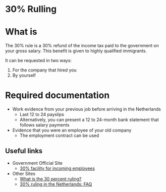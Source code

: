 # 30% Rulling

# What is
The 30% rule is a 30% refund of the income tax paid to the government on your gross salary.
This benefit is given to highly qualified immigrants.

It can be requested in two ways:
1. For the company that hired you
2. By yourself

# Required documentation

- Work evidence from your previous job before arriving in the Netherlands
    - Last 12 to 24 payslips
    - Alternatively, you can present a 12 to 24-month bank statement that follows salary payments
- Evidence that you were an employee of your old company
    - The employment contract can be used

## Useful links

* Government Official Site
   * [30% facility for incoming employees](https://www.belastingdienst.nl/wps/wcm/connect/bldcontenten/belastingdienst/individuals/living_and_working/working_in_another_country_temporarily/you_are_coming_to_work_in_the_netherlands/30_facility_for_incoming_employees/)
* Other Sites
   * [What is the 30 percent ruling?](https://www.iamexpat.nl/expat-info/taxation/30-percent-ruling/what-is-30-percent-ruling)
   * [30% ruling in the Netherlands: FAQ](https://www.iamexpat.nl/expat-info/taxation/30-percent-ruling/frequently-asked-questions)
